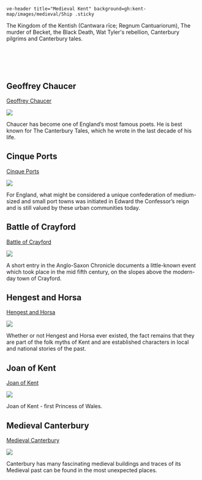 `ve-header title="Medieval Kent" background=gh:kent-map/images/medieval/Ship .sticky`
    
The Kingdom of the Kentish (Cantwara rīce; Regnum Cantuariorum), The murder of Becket, the Black Death, Wat Tyler's rebellion, Canterbury pilgrims and Canterbury tales.

# &nbsp; 
<param class="cards">

## Geoffrey Chaucer

[Geoffrey Chaucer](14c-chaucer)

![](https://raw.githubusercontent.com/kent-map/images/main/thumbnails/Medieval_Geoffrey_Chaucer.jpg)

Chaucer has become one of England’s most famous poets. He is best known for The Canterbury Tales, which he wrote in the last decade of his life. 

## Cinque Ports

[Cinque Ports](cinque-ports)

![](https://raw.githubusercontent.com/kent-map/images/main/thumbnails/Medieval_Cinque_Ports.jpg)

For England, what might be considered a unique confederation of medium-sized and small port towns was initiated in Edward the Confessor’s reign and is still valued by these urban communities today.

## Battle of Crayford

[Battle of Crayford](battleofcrayford)

![](https://raw.githubusercontent.com/kent-map/images/main/thumbnails/Meddieval_Battle_of_Crayford.jpg)

A short entry in the Anglo-Saxon Chronicle documents a little-known event which took place in the mid fifth century, on the slopes above the modern-day town of Crayford.

## Hengest and Horsa

[Hengest and Horsa](hengestandhorsa)

![](https://raw.githubusercontent.com/kent-map/images/main/thumbnails/Medieval_Hengest_and_Horsa.jpg)

Whether or not Hengest and Horsa ever existed, the fact remains that they are part of the folk myths of Kent and are established characters in local and national stories of the past. 

## Joan of Kent

[Joan of Kent](14c-joan-kent-biography)

![](https://raw.githubusercontent.com/kent-map/images/main/thumbnails/Medieval_Joan_of_Kent.jpg)

Joan of Kent - first Princess of Wales.

## Medieval Canterbury

[Medieval Canterbury](medieval-canterbury)

![](https://raw.githubusercontent.com/kent-map/images/main/thumbnails/Medieval_Medieval_Canterbury.jpg)

Canterbury has many fascinating medieval buildings and traces of its Medieval past can be found in the most unexpected places.
